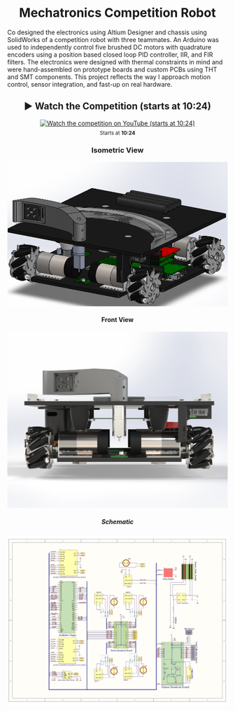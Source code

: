 <h1 align="center">Mechatronics Competition Robot</h1>
  <p align="left">
    Co designed the electronics using Altium Designer and chassis using SolidWorks of a competition robot with three teammates. An Arduino was used to independently control five brushed DC motors with quadrature encoders using a position based closed loop PID controller, IIR, and FIR filters. The electronics were designed with thermal constraints in mind and were hand-assembled on prototype boards and custom PCBs using THT and SMT components. This project reflects the way I approach motion control, sensor integration, and fast-up on real hardware. 
  </p>

<h2 align="center">▶️ Watch the Competition (starts at 10:24)</h2>
  <p align="center">
    <a href="https://youtu.be/nUcgi8vVQp0?t=624">
      <img src="https://img.youtube.com/vi/nUcgi8vVQp0/hqdefault.jpg"
          alt="Watch the competition on YouTube (starts at 10:24)" width="500">
    </a>
    <br><sub>Starts at <b>10:24</b></sub>
  </p>

<h3 align="center">Isometric View</h3>
  <p align="center">
    <img src="views/Iso_View.png" alt="Iso view" width="600">
  </p>

<h4 align="center">Front View</h4>
  <p align="center">
    <img src="views/Front_View.png" alt="Front view" width="600">
  </p>

<h5 align="center">Schematic</h5>
  <p align="center">
    <img src="views/Wiring_Schematic.jpg" alt="Schematic" width="600">
  </p>